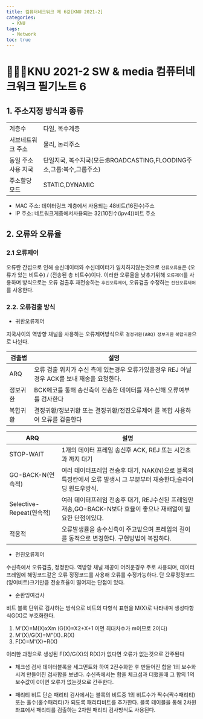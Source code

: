 ```yaml
---
title: 컴퓨터네크워크 제 6강[KNU 2021-2]
categories:
  - KNU
tags:
  - Network
toc: true
---  
```


# 👨‍💻🏫KNU 2021-2 SW & media 컴퓨터네크워크 필기노트 6

## 1. 주소지정 방식과 종류

| | |
|-|-|
|계층수|다일, 복수계층|
|서브네트워크 주소|물리, 논리주소|
|동일 주소사용 지국|단일지국, 복수지국(모든:BROADCASTING,FLOODING주소,그룹:복수,그룹주소)|
|주소할당 모드|STATIC,DYNAMIC|

- MAC 주소: 데이터링크 계층에서 사용되는 48비트(16진수)주소
- IP 주소: 네트워크게층에서사용되는 32(10진수(ipv4))비트 주소

## 2. 오류와 오류율

### 2.1 오류제어

오류란 간섭으로 인해 송신데이터와 수신데이터가 일치하지않는것으로 `잔류오류율`은 (오류가 있는 비트수) / (전송된 총 비트수)이다.
이러한 오류율을 낮추기위해 `오류제어`를 사용하며 방식으로는 오류 검출후 재전송하는 `후진오류제어`, 오류검출 수정하는 `전진오류제어`를 사용한다.

### 2.2. 오류검출 방식

- 귀환오류제어
 
지국사이의 역방향 채널을 사용하는 오류제어방식으로 `결정귀환(ARQ)` `정보귀환` `복합귀환`으로 나뉜다.

|검출법|설명|
|-|-|
|ARQ|오류 검출 위치가 수신 측에 있는경우 오류가있을경우 REJ 아닐 경우 ACK를 보내 재송을 요청한다.|
|정보귀환| BCK에코를 통해 송신측이 전송한 데이터를 재수신해 오류여부를 검사한다 |
|복합귀환|결정귀환/정보귀환 또는 결정귀환/전진오류제어 를 복합 사용하여 오류를 검출한다|

|ARQ|설명|
|-|-|
|STOP-WAIT|1개의 데이터 프레임 송신후 ACK, REJ 또는 시간초과 까지 대기|
|GO-BACK-N(연속적)| 여러 데이터프레임 전송후 대기, NAK(N)으로 블록의 특정칸에서 오류 발생시 그 부분부터 재송한다;슬라이딩 윈도우방식. |
|Selective-Repeat(연속적)|여러 데이터프레임 전송후 대기, REJ수신된 프레임만 재송,GO-BACK-N보다 효율이 좋으나 재배열이 필요한 단점이있다.|
|적응적|오류발생률을 송수신측이 주고받으며 프레임의 길이를 동적으로 변경한다. 구현방법이 복잡하다.|

- 전진오류제어
 
 수신측에서 오류검출, 정정한다. 역방향 채널 제공이 어려운경우 주로 사용되며, 데이터프레임에 해밍코드같은 오류 정정코드를 사용해 오류를 수정가능하다. 단 오류정정코드(잉여비트)크기만큼 전송효율이 떨어지는 단점이 있다.  
  
- 순환잉여검사
 
비트 블록 단위로 검사하는 방식으로 비트의 다항식 표현을 M(X)로 나타내며 생성다항식G(X)로 부호화한다. 


1. M'(X)=M(X)xX<upper>m<upper> (G(X)=X<upper>2<upper>+X+1 이면 최대차수가 m이므로 2이다)
2. M'(X)/G(X)=M"(X)..R(X)
3. F(X)=M'(X)+R(X)
   
이러한 과정으로 생성된 F(X)/G(X)의 R(X)가 없다면 오류가 없는것으로 간주된다
  
- 체크섬 검사
  데이터블록을 세그먼트화 하여 2진수화한 후 만들어진 합을 1의 보수화시켜 만들어진 검사합을 보낸다. 수신측에서는 합을 체크섬과 더했을때 그 합의 1의 보수값이 0이면 오류가 없는것으로 간주한다. 

- 패리티 비트
 단순 패리티 검사에서는 블록의 비트중 1의 비트수가 짝수(짝수패리티) 또는 홀수(홀수패리티)가 되도록 패리티비트를 추가한다. 블록 테이블을 통해 2차원좌표에서 패리티를 검출하는 2차원 패리티 검사방식도 사용된다. 

